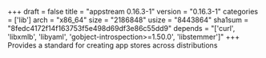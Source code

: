 +++
draft = false
title = "appstream 0.16.3-1"
version = "0.16.3-1"
categories = ['lib']
arch = "x86_64"
size = "2186848"
usize = "8443864"
sha1sum = "8fedc4172f14f163753f5e498d69df3e86c55dd9"
depends = "['curl', 'libxmlb', 'libyaml', 'gobject-introspection>=1.50.0', 'libstemmer']"
+++
Provides a standard for creating app stores across distributions